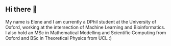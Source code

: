 ## Hi there 👋

My name is Elene and I am currently a DPhil student at the University of Oxford, working at the intersection of Machine Learning and Bioinformatics. I also hold an MSc in Mathematical Modelling and Scientific Computing from Oxford and BSc in Theoretical Physics from UCL :)
<!--
**EleneLomi/EleneLomi** is a ✨ _special_ ✨ repository because its `README.md` (this file) appears on your GitHub profile.

Here are some ideas to get you started:

- 🔭 I’m currently working on ...
- 🌱 I’m currently learning ...
- 👯 I’m looking to collaborate on ...
- 🤔 I’m looking for help with ...
- 💬 Ask me about ...
- 📫 How to reach me: ...
- 😄 Pronouns: ...
- ⚡ Fun fact: ...
-->
